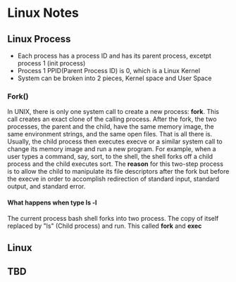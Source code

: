 # Linux Notes #

## Linux Process ##

- Each process has a process ID and has its parent process, excetpt process 1 (init process)
- Process 1 PPID(Parent Process ID) is 0, which is a Linux Kernel
- System can be broken into 2 pieces, Kernel space and User Space

### Fork() ###

In UNIX, there is only one system call to create a new process: **fork**. This call creates an exact clone of the calling process. After the fork, the two processes, the parent and the child, have the same memory image, the same environment strings, and the same open files. That is all there is. Usually, the child process then executes execve or a similar system call to change its memory image and run a new program. For example, when a user types a command, say, sort, to the shell, the shell forks off a child process and the child executes sort. The **reason** for this two-step process is to allow the child to manipulate its file descriptors after the fork but before the execve in order to accomplish redirection of standard input, standard output, and standard error.

#### What happens when type ls -l ####

The current process bash shell forks into two process. The copy of itself replaced by "ls" (Child process) and run. This called **fork** and **exec**

## Linux ##

## TBD ##